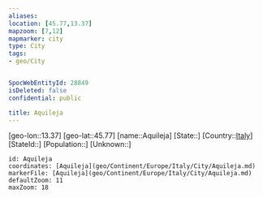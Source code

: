 ```yaml
---
aliases: 
location: [45.77,13.37]
mapzoom: [7,12] 
mapmarker: city 
type: City
tags:
- geo/City


SpocWebEntityId: 28849
isDeleted: false
confidential: public

title: Aquileja
---
```

[geo-lon::13.37]
[geo-lat::45.77]
[name::Aquileja]
[State::]
[Country::[Italy](geo/Continent/Europe/Italy.md)]
[StateId::]
[Population::]
[Unknown::]


```leaflet
id: Aquileja
coordinates: [Aquileja](geo/Continent/Europe/Italy/City/Aquileja.md)
markerFile: [Aquileja](geo/Continent/Europe/Italy/City/Aquileja.md)
defaultZoom: 11 
maxZoom: 18
```


